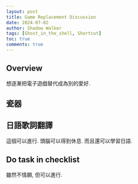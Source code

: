 ```yaml
---
layout: post
title: Game Replacement Discussion
date: 2024-07-02
author: Shadow Walker
tags: [Ghost_in_the_shell, Shortcut]
toc: true
comments: true
---
```


## Overview

想逐漸把電子遊戲替代成為別的愛好. 


## 瓷器

## 日語歌詞翻譯

這個可以進行. 頭腦可以得到休息. 而且還可以學習日語. 

## Do task in checklist

雖然不情願, 但可以進行. 